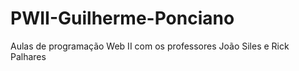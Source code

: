 # PWII-Guilherme-Ponciano
Aulas de programação Web II com os professores João Siles e Rick Palhares
